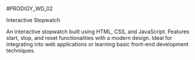 #PRODIGY_WD_02

Interactive Stopwatch

An interactive stopwatch built using HTML, CSS, and JavaScript. Features start, stop, and reset functionalities with a modern design. Ideal for integrating into web applications or learning basic front-end development techniques.

